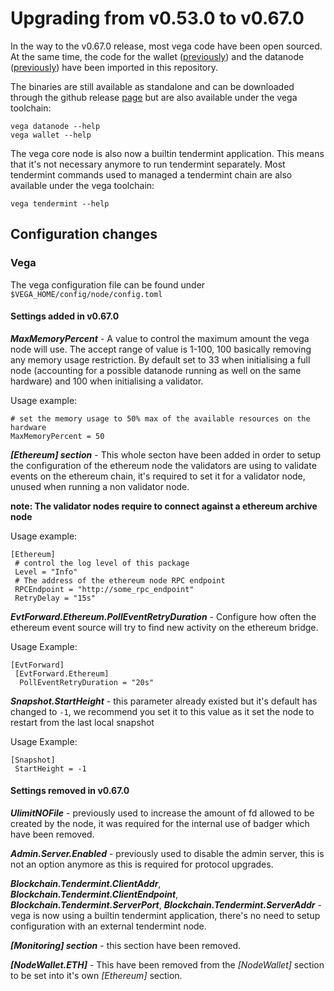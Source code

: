 Upgrading from v0.53.0 to v0.67.0
=================================

In the way to the v0.67.0 release, most vega code have been open sourced. At the same time, the code for the wallet ([previously](https://github.com/vegaprotocol/vegawallet)) and the datanode ([previously](https://github.com/vegaprotocol/data-node)) have been imported in this repository.

The binaries are still available as standalone and can be downloaded through the github release [page](https://github.com/vegaprotocol/vega/releases) but are also available under the vega toolchain:
```
vega datanode --help
vega wallet --help
```

The vega core node is also now a builtin tendermint application. This means that it's not necessary anymore to run tendermint separately. Most tendermint commands used to managed a tendermint chain are also available under the vega toolchain:
```
vega tendermint --help
```

## Configuration changes

### Vega

The vega configuration file can be found under `$VEGA_HOME/config/node/config.toml`

#### Settings added in v0.67.0

**_MaxMemoryPercent_** - A value to control the maximum amount the vega node will use. The accept range of value is 1-100, 100 basically removing any memory usage restriction. By default set to 33 when initialising a full node (accounting for a possible datanode running as well on the same hardware) and 100 when initialising a validator.

Usage example:
```
# set the memory usage to 50% max of the available resources on the hardware
MaxMemoryPercent = 50
```

**_[Ethereum] section_** - This whole secton have been added in order to setup the configuration of the ethereum node the validators are using to validate events on the ethereum chain, it's required to set it for a validator node, unused when running a non validator node.

**note: The validator nodes require to connect against a ethereum archive node**

Usage example:
```
[Ethereum]
 # control the log level of this package
 Level = "Info"
 # The address of the ethereum node RPC endpoint
 RPCEndpoint = "http://some_rpc_endpoint"
 RetryDelay = "15s"
```

**_EvtForward.Ethereum.PollEventRetryDuration_** - Configure how often the ethereum event source will try to find new activity on the ethereum bridge.

Usage Example:
```
[EvtForward]
 [EvtForward.Ethereum]
  PollEventRetryDuration = "20s"
```

**_Snapshot.StartHeight_** - this parameter already existed but it's default has changed to `-1`, we recommend you set it to this value as it set the node to restart from the last local snapshot

Usage Example:
```
[Snapshot]
 StartHeight = -1
```


#### Settings removed in v0.67.0

**_UlimitNOFile_** - previously used to increase the amount of fd allowed to be created by the node, it was required for the internal use of badger which have been removed.

**_Admin.Server.Enabled_** - previously used to disable the admin server, this is not an option anymore as this is required for protocol upgrades.

**_Blockchain.Tendermint.ClientAddr_**, **_Blockchain.Tendermint.ClientEndpoint_**, **_Blockchain.Tendermint.ServerPort_**, **_Blockchain.Tendermint.ServerAddr_** - vega is now using a builtin tendermint application, there's no need to setup configuration with an external tendermint node.

**_[Monitoring] section_** - this section have been removed.

**_[NodeWallet.ETH]_** - This have been removed from the _[NodeWallet]_ section to be set into it's own _[Ethereum]_ section.
